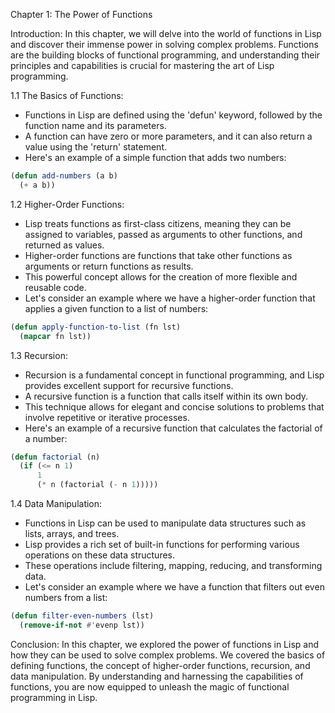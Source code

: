  

Chapter 1: The Power of Functions

Introduction:
In this chapter, we will delve into the world of functions in Lisp and discover their immense power in solving complex problems. Functions are the building blocks of functional programming, and understanding their principles and capabilities is crucial for mastering the art of Lisp programming.

1.1 The Basics of Functions:
- Functions in Lisp are defined using the 'defun' keyword, followed by the function name and its parameters.
- A function can have zero or more parameters, and it can also return a value using the 'return' statement.
- Here's an example of a simple function that adds two numbers:

```lisp
(defun add-numbers (a b)
  (+ a b))
```

1.2 Higher-Order Functions:
- Lisp treats functions as first-class citizens, meaning they can be assigned to variables, passed as arguments to other functions, and returned as values.
- Higher-order functions are functions that take other functions as arguments or return functions as results.
- This powerful concept allows for the creation of more flexible and reusable code.
- Let's consider an example where we have a higher-order function that applies a given function to a list of numbers:

```lisp
(defun apply-function-to-list (fn lst)
  (mapcar fn lst))
```

1.3 Recursion:
- Recursion is a fundamental concept in functional programming, and Lisp provides excellent support for recursive functions.
- A recursive function is a function that calls itself within its own body.
- This technique allows for elegant and concise solutions to problems that involve repetitive or iterative processes.
- Here's an example of a recursive function that calculates the factorial of a number:

```lisp
(defun factorial (n)
  (if (<= n 1)
      1
      (* n (factorial (- n 1)))))
```

1.4 Data Manipulation:
- Functions in Lisp can be used to manipulate data structures such as lists, arrays, and trees.
- Lisp provides a rich set of built-in functions for performing various operations on these data structures.
- These operations include filtering, mapping, reducing, and transforming data.
- Let's consider an example where we have a function that filters out even numbers from a list:

```lisp
(defun filter-even-numbers (lst)
  (remove-if-not #'evenp lst))
```

Conclusion:
In this chapter, we explored the power of functions in Lisp and how they can be used to solve complex problems. We covered the basics of defining functions, the concept of higher-order functions, recursion, and data manipulation. By understanding and harnessing the capabilities of functions, you are now equipped to unleash the magic of functional programming in Lisp.